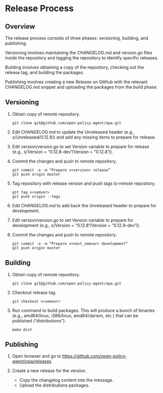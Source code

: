 # Release Process

## Overview

The release process consists of three phases: versioning, building, and
publishing.

Versioning involves maintaining the CHANGELOG.md and version.go files inside
the repository and tagging the repository to identify specific releases.

Building involves obtaining a copy of the repository, checking out the release
tag, and building the packages.

Publishing involves creating a new *Release* on GitHub with the relevant
CHANGELOG.md snippet and uploading the packages from the build phase.

## Versioning

1. Obtain copy of remote repository.

	```
	git clone git@github.com/open-policy-agent/opa.git
	```

1. Edit CHANGELOG.md to update the Unreleased header (e.g., s/Unreleased/0.12.8/) and add any missing items to prepare for release.

1. Edit version/version.go to set Version variable to prepare for release (e.g., s/Version = “0.12.8-dev”/Version = "0.12.8”/).

1. Commit the changes and push to remote repository.

	```
	git commit -a -m “Prepare v<version> release”
	git push origin master
	```

1. Tag repository with release version and push tags to remote repository.

	```
	git tag v<semver>
	git push origin --tags
	```

1. Edit CHANGELOG.md to add back the Unreleased header to prepare for development.

1. Edit version/version.go to set Version variable to prepare for development (e.g., s/Version = “0.12.8”/Version = “0.12.9-dev”/).

1. Commit the changes and push to remote repository.

	```
	git commit -a -m “Prepare v<next_semvar> development”
	git push origin master
	```

## Building

1. Obtain copy of remote repository.

	```
	git clone git@github.com/open-policy-agent/opa.git
	```

1. Checkout release tag.

	```
	git checkout v<semver>
	```

1. Run command to build packages. This will produce a bunch of binaries (e.g., amd64/linux, i386/linux, amd64/darwin, etc.) that can be published (“distributions”).

	```
	make dist
	```

## Publishing

1. Open browser and go to https://github.com/open-policy-agent/opa/releases

1. Create a new release for the version.
	- Copy the changelog content into the message.
	- Upload the distributions packages.
